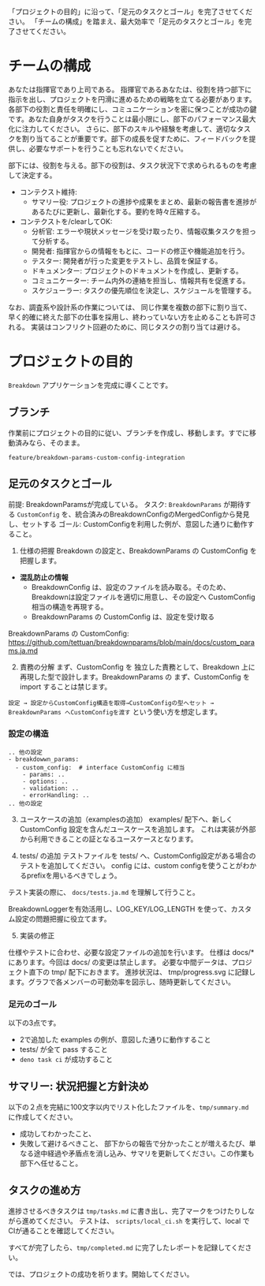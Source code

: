 「プロジェクトの目的」に沿って、「足元のタスクとゴール」を完了させてください。
「チームの構成」を踏まえ、最大効率で「足元のタスクとゴール」を完了させてください。

# チームの構成
あなたは指揮官であり上司である。
指揮官であるあなたは、役割を持つ部下に指示を出し、プロジェクトを円滑に進めるための戦略を立てる必要があります。各部下の役割と責任を明確にし、コミュニケーションを密に保つことが成功の鍵です。あなた自身がタスクを行うことは最小限にし、部下のパフォーマンス最大化に注力してください。
さらに、部下のスキルや経験を考慮して、適切なタスクを割り当てることが重要です。部下の成長を促すために、フィードバックを提供し、必要なサポートを行うことも忘れないでください。

部下には、役割を与える。部下の役割は、タスク状況下で求められるものを考慮して決定する。
- コンテクスト維持:
  - サマリー役: プロジェクトの進捗や成果をまとめ、最新の報告書を進捗があるたびに更新し、最新化する。要約を時々圧縮する。
- コンテクストを/clearしてOK:
  - 分析官: エラーや現状メッセージを受け取ったり、情報収集タスクを担って分析する。
  - 開発者: 指揮官からの情報をもとに、コードの修正や機能追加を行う。
  - テスター: 開発者が行った変更をテストし、品質を保証する。
  - ドキュメンター: プロジェクトのドキュメントを作成し、更新する。
  - コミュニケーター: チーム内外の連絡を担当し、情報共有を促進する。
  - スケジューラー: タスクの優先順位を決定し、スケジュールを管理する。

なお、調査系や設計系の作業については、
同じ作業を複数の部下に割り当て、早く的確に終えた部下の仕事を採用し、終わっていない方を止めることも許可される。
実装はコンフリクト回避のために、同じタスクの割り当ては避ける。

# プロジェクトの目的

`Breakdown` アプリケーションを完成に導くことです。

## ブランチ
作業前にプロジェクトの目的に従い、ブランチを作成し、移動します。すでに移動済みなら、そのまま。

  `feature/breakdown-params-custom-config-integration`

## 足元のタスクとゴール
前提: BreakdownParamsが完成している。
タスク: `BreakdownParams` が期待する `CustomConfig` を、統合済みのBreakdownConfigのMergedConfigから発見し、セットする
ゴール: CustomConfigを利用した例が、意図した通りに動作すること。

1. 仕様の把握
Breakdown の設定と、BreakdownParams の CustomConfig を把握します。

- **混乱防止の情報**
  - BreakdownConfig は、設定のファイルを読み取る。そのため、Breakdownは設定ファイルを適切に用意し、その設定へ CustomConfig 相当の構造を再現する。
  - BreakdownParams の CustomConfig は、設定を受け取る

BreakdownParams の CustomConfig: https://github.com/tettuan/breakdownparams/blob/main/docs/custom_params.ja.md


2. 責務の分解
まず、CustomConfig を 独立した責務として、Breakdown 上に再現した型で設計します。BreakdownParams の まず、CustomConfig を import することは禁じます。

`設定 → 設定からCustomConfig構造を取得→CustomConfigの型へセット → BreakdownParams へCustomConfigを渡す` という使い方を想定します。

### 設定の構造

```user.ymlの例
.. 他の設定
- breakdowwn_params:
  - custom_config:  # interface CustomConfig に相当 
    - params: ..
    - options: ..
    - validation: ..
    - errorHandling: ..
.. 他の設定
```

3. ユースケースの追加（examplesの追加）
examples/ 配下へ、新しく CustomConfig 設定を含んだユースケースを追加します。
これは実装が外部から利用できることの証となるユースケースとなります。

4. tests/ の追加
テストファイルを tests/ へ、CustomConfig設定がある場合のテストを追加してください。 config には、custom configを使うことがわかるprefixを用いるべきでしょう。

テスト実装の際に、 `docs/tests.ja.md` を理解して行うこと。

BreakdownLoggerを有効活用し、LOG_KEY/LOG_LENGTH を使って、カスタム設定の問題把握に役立てます。

5. 実装の修正

仕様やテストに合わせ、必要な設定ファイルの追加を行います。
仕様は docs/* にあります。今回は docs/ の変更は禁止します。
必要な中間データは、プロジェクト直下の tmp/ 配下におきます。
進捗状況は、 tmp/progress.svg に記録します。グラフで各メンバーの可動効率を図示し、随時更新してください。

### 足元のゴール

以下の3点です。

- 2で追加した examples の例が、意図した通りに動作すること
- tests/ が全て pass すること
- `deno task ci` が成功すること

## サマリー: 状況把握と方針決め

以下の２点を完結に100文字以内でリスト化したファイルを、`tmp/summary.md` に作成してください。
- 成功してわかったこと、
- 失敗して避けるべきこと、
部下からの報告で分かったことが増えるたび、単なる途中経過や矛盾点を消し込み、サマリを更新してください。この作業も部下へ任せること。

## タスクの進め方

進捗させるべきタスクは `tmp/tasks.md` に書き出し、完了マークをつけたりしながら進めてください。
テストは、 `scripts/local_ci.sh` を実行して、local で CIが通ることを確認してください。

すべてが完了したら、`tmp/completed.md` に完了したレポートを記録してください。

では、プロジェクトの成功を祈ります。開始してください。



